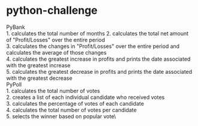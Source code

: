 # python-challenge
PyBank\
    1. calculates the total number of months
    2. calculates the total net amount of "Profit/Losses" over the entire period\
    3. calculates the changes in "Profit/Losses" over the entire period and calculates the average of those changes\
    4. calculates the greatest increase in profits and prints the date associated with the greatest increase\
    5. calculates the greatest decrease in profits and prints the date associated with the greatest decrease\
PyPoll\
    1. calculates the total number of votes\
    2. creates a list of each individual candidate who received votes\
    3. calculates the percentage of votes of each candidate\
    4. calculates the total number of votes per candidate\
    5. selects the winner based on popular vote\
